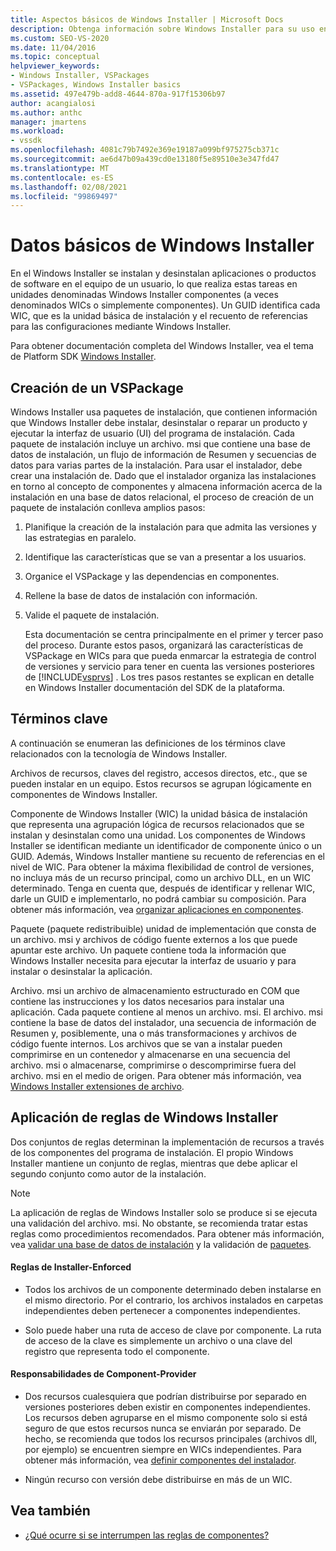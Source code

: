 ```yaml
---
title: Aspectos básicos de Windows Installer | Microsoft Docs
description: Obtenga información sobre Windows Installer para su uso en la instalación de un VSPackage, incluida la organización de las características de VSPackage en componentes de Windows Installer.
ms.custom: SEO-VS-2020
ms.date: 11/04/2016
ms.topic: conceptual
helpviewer_keywords:
- Windows Installer, VSPackages
- VSPackages, Windows Installer basics
ms.assetid: 497e479b-add8-4644-870a-917f15306b97
author: acangialosi
ms.author: anthc
manager: jmartens
ms.workload:
- vssdk
ms.openlocfilehash: 4081c79b7492e369e19187a099bf975275cb371c
ms.sourcegitcommit: ae6d47b09a439cd0e13180f5e89510e3e347fd47
ms.translationtype: MT
ms.contentlocale: es-ES
ms.lasthandoff: 02/08/2021
ms.locfileid: "99869497"
---
```

# <a name="windows-installer-basics"></a>Datos básicos de Windows Installer
En el Windows Installer se instalan y desinstalan aplicaciones o productos de software en el equipo de un usuario, lo que realiza estas tareas en unidades denominadas Windows Installer componentes (a veces denominados WICs o simplemente componentes). Un GUID identifica cada WIC, que es la unidad básica de instalación y el recuento de referencias para las configuraciones mediante Windows Installer.

 Para obtener documentación completa del Windows Installer, vea el tema de Platform SDK [Windows Installer](/previous-versions/2kt85ked(v=vs.120)).

## <a name="authoring-a-vspackage"></a>Creación de un VSPackage
 Windows Installer usa paquetes de instalación, que contienen información que Windows Installer debe instalar, desinstalar o reparar un producto y ejecutar la interfaz de usuario (UI) del programa de instalación. Cada paquete de instalación incluye un archivo. msi que contiene una base de datos de instalación, un flujo de información de Resumen y secuencias de datos para varias partes de la instalación. Para usar el instalador, debe crear una instalación de. Dado que el instalador organiza las instalaciones en torno al concepto de componentes y almacena información acerca de la instalación en una base de datos relacional, el proceso de creación de un paquete de instalación conlleva amplios pasos:

1. Planifique la creación de la instalación para que admita las versiones y las estrategias en paralelo.

2. Identifique las características que se van a presentar a los usuarios.

3. Organice el VSPackage y las dependencias en componentes.

4. Rellene la base de datos de instalación con información.

5. Valide el paquete de instalación.

   Esta documentación se centra principalmente en el primer y tercer paso del proceso. Durante estos pasos, organizará las características de VSPackage en WICs para que pueda enmarcar la estrategia de control de versiones y servicio para tener en cuenta las versiones posteriores de [!INCLUDE[vsprvs](../../code-quality/includes/vsprvs_md.md)] . Los tres pasos restantes se explican en detalle en Windows Installer documentación del SDK de la plataforma.

## <a name="key-terms"></a>Términos clave
 A continuación se enumeran las definiciones de los términos clave relacionados con la tecnología de Windows Installer.

 Archivos de recursos, claves del registro, accesos directos, etc., que se pueden instalar en un equipo. Estos recursos se agrupan lógicamente en componentes de Windows Installer.

 Componente de Windows Installer (WIC) la unidad básica de instalación que representa una agrupación lógica de recursos relacionados que se instalan y desinstalan como una unidad. Los componentes de Windows Installer se identifican mediante un identificador de componente único o un GUID. Además, Windows Installer mantiene su recuento de referencias en el nivel de WIC. Para obtener la máxima flexibilidad de control de versiones, no incluya más de un recurso principal, como un archivo DLL, en un WIC determinado. Tenga en cuenta que, después de identificar y rellenar WIC, darle un GUID e implementarlo, no podrá cambiar su composición. Para obtener más información, vea [organizar aplicaciones en componentes](/windows/desktop/Msi/organizing-applications-into-components).

 Paquete (paquete redistribuible) unidad de implementación que consta de un archivo. msi y archivos de código fuente externos a los que puede apuntar este archivo. Un paquete contiene toda la información que Windows Installer necesita para ejecutar la interfaz de usuario y para instalar o desinstalar la aplicación.

 Archivo. msi un archivo de almacenamiento estructurado en COM que contiene las instrucciones y los datos necesarios para instalar una aplicación. Cada paquete contiene al menos un archivo. msi. El archivo. msi contiene la base de datos del instalador, una secuencia de información de Resumen y, posiblemente, una o más transformaciones y archivos de código fuente internos. Los archivos que se van a instalar pueden comprimirse en un contenedor y almacenarse en una secuencia del archivo. msi o almacenarse, comprimirse o descomprimirse fuera del archivo. msi en el medio de origen. Para obtener más información, vea [Windows Installer extensiones de archivo](/windows/desktop/Msi/windows-installer-file-extensions).

## <a name="windows-installer-rules-enforcement"></a>Aplicación de reglas de Windows Installer
 Dos conjuntos de reglas determinan la implementación de recursos a través de los componentes del programa de instalación. El propio Windows Installer mantiene un conjunto de reglas, mientras que debe aplicar el segundo conjunto como autor de la instalación.

> [!NOTE]
> La aplicación de reglas de Windows Installer solo se produce si se ejecuta una validación del archivo. msi. No obstante, se recomienda tratar estas reglas como procedimientos recomendados. Para obtener más información, vea [validar una base de datos de instalación](/windows/desktop/Msi/validating-an-installation-database) y la validación de [paquetes](/windows/desktop/Msi/package-validation).

#### <a name="installer-enforced-rules"></a>Reglas de Installer-Enforced

- Todos los archivos de un componente determinado deben instalarse en el mismo directorio. Por el contrario, los archivos instalados en carpetas independientes deben pertenecer a componentes independientes.

- Solo puede haber una ruta de acceso de clave por componente. La ruta de acceso de la clave es simplemente un archivo o una clave del registro que representa todo el componente.

#### <a name="component-provider-responsibilities"></a>Responsabilidades de Component-Provider

- Dos recursos cualesquiera que podrían distribuirse por separado en versiones posteriores deben existir en componentes independientes. Los recursos deben agruparse en el mismo componente solo si está seguro de que estos recursos nunca se enviarán por separado. De hecho, se recomienda que todos los recursos principales (archivos dll, por ejemplo) se encuentren siempre en WICs independientes. Para obtener más información, vea [definir componentes del instalador](/windows/desktop/Msi/defining-installer-components).

- Ningún recurso con versión debe distribuirse en más de un WIC.

## <a name="see-also"></a>Vea también
- [¿Qué ocurre si se interrumpen las reglas de componentes?](/windows/desktop/Msi/what-happens-if-the-component-rules-are-broken)
